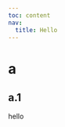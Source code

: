```yaml
---
toc: content
nav:
  title: Hello
---
```


# a

## a.1

hello

<InstallDependencies
  android="This is testing Android tab"
  ios="This is testing ios tags"
  pnpm="pnpm add dumi"
  npm="npm install dumi"
  yarn="yarn add dumi"
  xxx="hello"
/></InstallDependencies>
